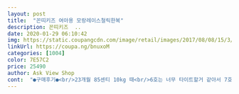 ```yaml
---
layout: post 
title:  "꼰띠키즈 여아용 모랑레이스철릭한복" 
description: 꼰띠키즈  ..
date: 2020-01-29 06:10:42 
img: https://static.coupangcdn.com/image/retail/images/2017/08/08/15/3/d140af25-7a51-4359-a656-ea92b5237407.jpg 
linkUrl: https://coupa.ng/bnuxoM 
categories: [1004] 
color: 7E57C2 
price: 25490 
author: Ask View Shop 
cont:  "●구매후기●<br/>23개월 85센티 10kg 때<br/>6호는 너무 타이트할거 같아서 7호 키가 95부터 인데 그냥 샀습니다.<br/> 치마야 끌리지만 않으면 상관없지 하구요~<br/>가격도 괜찮고 너무너무 이쁘네요~ 나중에 겉에 치마 안두루고 철릭원피스만 입혀도 너무 이쁠거 같아용 ㅎㅎ<br/>겁나 물 빠져요 ㅋㅋㅋ 손빨래로 여러번 행구고 빨아도 계속나와서 세탁기에 단독으로 돌렸는데 세탁망도 물들었어요.<br/>.<br/> 언제까지 빠질런지.<br/>.<br/>ㅋㅋ<br/>겉치마는 꼭 따로 손 빨래 하시길 ㅜㅠ<br/>근데 딱 적당한 길이감에 딱 맞게 이쁘네요~<br/>꽃무늬와 와인색 치마도 잘 어울려요.<br/><br/>내년 추석까지 충분히 입힐 수 있겠어요.<br/><br/>안에 치마형 속치마입고 입으니 풍성하니 예뻐요~<br/>애가 거부하는 바람에 착샷은 추석이후에나 찍을수 있을듯 하네요.<br/>.<br/> 전통한복 스타일을 원래 싫어하는터라.<br/>.<br/> 너무 잘산거같아요.<br/>.<br/> 왠지 치마가 물빠짐이 심할꼬 같아 따로 손세탁 했는데.<br/>.<br/> 머지.<br/>ㅋ<br/>예쁘네요~!!! 울딸한테 잘 어울려요:)<br/>원단이 얇아서 실내복이나 이너 입혀서 입으면 쌀쌀해지는 가을 겨울에도 예쁘게 입힐 수 있을 것 같아요.<br/><br/>잔꽃무늬가 잔잔하니 포인트가 되서 딱 예뻐요!<br/>착샷 입니당<br/>착샷추가<br/>참고하세용^^<br/>치마 빼고 원피스만 입혀도 예뻐요!<br/>키 85cm 11.<br/>5kg 착용사이즈 5호<br/>평소에 9호로 5살까지 입히려고 좀 크게 입히는 편인데 한복은 딱 맞게 입히는게 예쁠거같아서 7호로 샀어요.<br/><br/>한번입고 다시 빨아도 물빠짐 심해요 ㅠㅠ<br/>23개월 85센티 10kg 때<br/>6호는 너무 타이트할거 같아서 7호 키가 95부터 인데 그냥 샀습니다.<br/> 치마야 끌리지만 않으면 상관없지 하구요~<br/>가격도 괜찮고 너무너무 이쁘네요~ 나중에 겉에 치마 안두루고 철릭원피스만 입혀도 너무 이쁠거 같아용 ㅎㅎ<br/>겁나 물 빠져요 ㅋㅋㅋ 손빨래로 여러번 행구고 빨아도 계속나와서 세탁기에 단독으로 돌렸는데 세탁망도 물들었어요.<br/>.<br/> 언제까지 빠질런지.<br/>.<br/>ㅋㅋ<br/>겉치마는 꼭 따로 손 빨래 하시길 ㅜㅠ<br/>근데 딱 적당한 길이감에 딱 맞게 이쁘네요~<br/>꽃무늬와 와인색 치마도 잘 어울려요.<br/><br/>내년 추석까지 충분히 입힐 수 있겠어요.<br/><br/>안에 치마형 속치마입고 입으니 풍성하니 예뻐요~<br/>애가 거부하는 바람에 착샷은 추석이후에나 찍을수 있을듯 하네요.<br/>.<br/> 전통한복 스타일을 원래 싫어하는터라.<br/>.<br/> 너무 잘산거같아요.<br/>.<br/> 왠지 치마가 물빠짐이 심할꼬 같아 따로 손세탁 했는데.<br/>.<br/> 머지.<br/>ㅋ<br/>예쁘네요~!!! 울딸한테 잘 어울려요:)<br/>원단이 얇아서 실내복이나 이너 입혀서 입으면 쌀쌀해지는 가을 겨울에도 예쁘게 입힐 수 있을 것 같아요.<br/><br/>잔꽃무늬가 잔잔하니 포인트가 되서 딱 예뻐요!<br/>착샷 입니당<br/>착샷추가<br/>참고하세용^^<br/>치마 빼고 원피스만 입혀도 예뻐요!<br/>키 85cm 11.<br/>5kg 착용사이즈 5호<br/>평소에 9호로 5살까지 입히려고 좀 크게 입히는 편인데 한복은 딱 맞게 입히는게 예쁠거같아서 7호로 샀어요.<br/><br/>한번입고 다시 빨아도 물빠짐 심해요 ㅠㅠ<br/>" 
---
```

